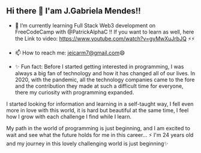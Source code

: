 ## Hi there 👋 I'am J.Gabriela Mendes!!

- 🌱 I’m currently learning Full Stack Web3 development on FreeCodeCamp with @PatrickAlphaC !! If you want to learn as well, here the Link to video: https://www.youtube.com/watch?v=gyMwXuJrbJQ ⚡⚡

- 📫 How to reach me: jeicarm7@gmail.com😄

- ✨ Fun fact: Before I started getting interested in programming, I was always a big fan of technology and how it has changed all of our lives. In 2020, with the pandemic, all the technology companies came to the fore and the contribution they made at such a difficult time for everyone, there my curiosity with programming expanded.

I started looking for information and learning in a self-taught way, I fell even more in love with this world, it is hard but beautiful at the same time, I feel how I grow with each challenge I find while I learn.

My path in the world of programming is just beginning, and I am excited to wait and see what the future holds for me in this career... ⚡
I'm 24 years old and my journey in this lovely challenging world is just beginning✨

<!--
**gab0071/gab0071** is a ✨ _special_ ✨ repository because its `README.md` (this file) appears on your GitHub profile.

Here are some ideas to get you started:

- 🔭 I’m currently working on ...
- 🌱 I’m currently learning ...
- 👯 I’m looking to collaborate on ...
- 🤔 I’m looking for help with ...
- 💬 Ask me about ...
- 📫 How to reach me: ...
- 😄 Pronouns: ...
- ⚡ Fun fact: ...
-->
